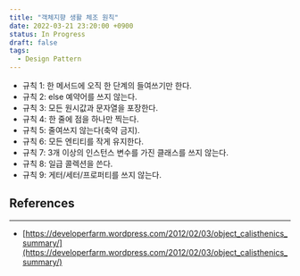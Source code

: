 ```yaml
---
title: "객체지향 생활 체조 원칙"
date: 2022-03-21 23:20:00 +0900
status: In Progress
draft: false
tags:
  - Design Pattern
---
```

- 규칙 1: 한 메서드에 오직 한 단계의 들여쓰기만 한다.
- 규칙 2: else 예약어를 쓰지 않는다.
- 규칙 3: 모든 원시값과 문자열을 포장한다.
- 규칙 4: 한 줄에 점을 하나만 찍는다.
- 규칙 5: 줄여쓰지 않는다(축약 금지).
- 규칙 6: 모든 엔티티를 작게 유지한다.
- 규칙 7: 3개 이상의 인스턴스 변수를 가진 클래스를 쓰지 않는다.
- 규칙 8: 일급 콜렉션을 쓴다.
- 규칙 9: 게터/세터/프로퍼티를 쓰지 않는다.

## References
---
- [https://developerfarm.wordpress.com/2012/02/03/object_calisthenics_summary/](https://developerfarm.wordpress.com/2012/02/03/object_calisthenics_summary/)
